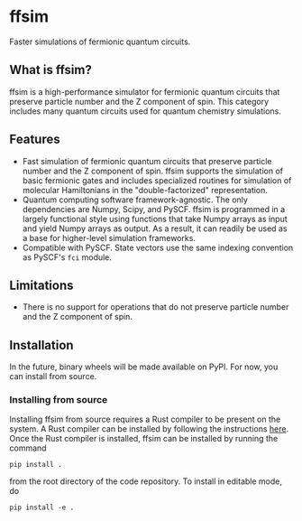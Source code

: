 # ffsim

Faster simulations of fermionic quantum circuits.

## What is ffsim?

ffsim is a high-performance simulator for fermionic quantum circuits that preserve particle number
and the Z component of spin. This category includes many quantum circuits used for quantum chemistry simulations.

## Features

- Fast simulation of fermionic quantum circuits that preserve particle number and the Z component of spin.
  ffsim supports the simulation of basic fermionic gates and includes specialized routines for simulation
  of molecular Hamiltonians in the "double-factorized" representation.
- Quantum computing software framework-agnostic. The only dependencies are Numpy, Scipy, and PySCF.
  ffsim is programmed in a largely functional style using functions that take Numpy arrays as input and yield
  Numpy arrays as output. As a result, it can readily be used as a base for higher-level simulation frameworks.
- Compatible with PySCF. State vectors use the same indexing convention as PySCF's `fci` module.

## Limitations

- There is no support for operations that do not preserve particle number and the Z component of spin.

## Installation

In the future, binary wheels will be made available on PyPI. For now, you can install from source.

### Installing from source

Installing ffsim from source requires a Rust compiler to be present on the system.
A Rust compiler can be installed by following the instructions [here](https://www.rust-lang.org/tools/install).
Once the Rust compiler is installed, ffsim can be installed by running the command

    pip install .

from the root directory of the code repository. To install in editable mode, do

    pip install -e .
